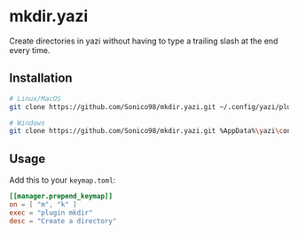 # mkdir.yazi

Create directories in yazi without having to type a trailing slash at the end every time.

## Installation

```sh
# Linux/MacOS
git clone https://github.com/Sonico98/mkdir.yazi.git ~/.config/yazi/plugins/mkdir.yazi

# Windows
git clone https://github.com/Sonico98/mkdir.yazi.git %AppData%\yazi\config\plugins\mkdir.yazi
```

## Usage

Add this to your `keymap.toml`:

```toml
[[manager.prepend_keymap]]
on = [ "m", "k" ]
exec = "plugin mkdir"
desc = "Create a directory"
```
